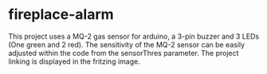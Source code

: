 # fireplace-alarm

This project uses a MQ-2 gas sensor for arduino, a 3-pin buzzer and 3 LEDs (One green and 2 red).
The sensitivity of the MQ-2 sensor can be easily adjusted within the code from the sensorThres parameter.
The project linking is displayed in the fritzing image.
